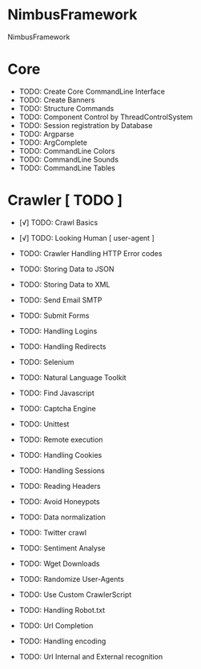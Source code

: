 # NimbusFramework

NimbusFramework

# Core

- TODO: Create Core CommandLine Interface
- TODO: Create Banners
- TODO: Structure Commands
- TODO: Component Control by ThreadControlSystem
- TODO: Session registration by Database
- TODO: Argparse
- TODO: ArgComplete
- TODO: CommandLine Colors
- TODO: CommandLine Sounds
- TODO: CommandLine Tables

# Crawler [ TODO ]

- [√] TODO: Crawl Basics
- [√] TODO: Looking Human [ user-agent ] 

- TODO: Crawler Handling HTTP Error codes
- TODO: Storing Data to JSON
- TODO: Storing Data to XML
- TODO: Send Email SMTP
- TODO: Submit Forms
- TODO: Handling Logins
- TODO: Handling Redirects
- TODO: Selenium
- TODO: Natural Language Toolkit
- TODO: Find Javascript
- TODO: Captcha Engine
- TODO: Unittest
- TODO: Remote execution
- TODO: Handling Cookies
- TODO: Handling Sessions
- TODO: Reading Headers
- TODO: Avoid Honeypots
- TODO: Data normalization
- TODO: Twitter crawl
- TODO: Sentiment Analyse
- TODO: Wget Downloads
- TODO: Randomize User-Agents
- TODO: Use Custom CrawlerScript
- TODO: Handling Robot.txt
- TODO: Url Completion
- TODO: Handling encoding
- TODO: Url Internal and External recognition